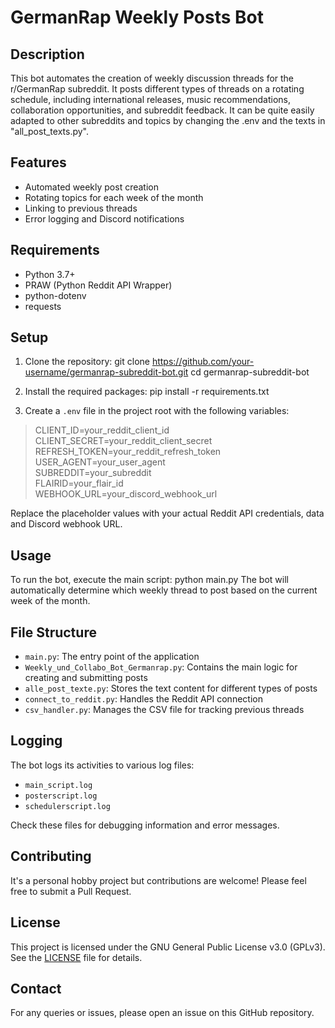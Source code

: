 # GermanRap Weekly Posts Bot

## Description
This bot automates the creation of weekly discussion threads for the r/GermanRap subreddit. It posts different types of threads on a rotating schedule, including international releases, music recommendations, collaboration opportunities, and subreddit feedback. It can be quite easily adapted to other subreddits and topics by changing the .env and the texts in "all_post_texts.py".

## Features
- Automated weekly post creation
- Rotating topics for each week of the month
- Linking to previous threads
- Error logging and Discord notifications

## Requirements
- Python 3.7+
- PRAW (Python Reddit API Wrapper)
- python-dotenv
- requests

## Setup
1. Clone the repository:
git clone https://github.com/your-username/germanrap-subreddit-bot.git
cd germanrap-subreddit-bot

2. Install the required packages:
pip install -r requirements.txt

3. Create a `.env` file in the project root with the following variables:

> CLIENT_ID=your_reddit_client_id  
> CLIENT_SECRET=your_reddit_client_secret  
> REFRESH_TOKEN=your_reddit_refresh_token  
> USER_AGENT=your_user_agent  
> SUBREDDIT=your_subreddit  
> FLAIRID=your_flair_id  
> WEBHOOK_URL=your_discord_webhook_url  

Replace the placeholder values with your actual Reddit API credentials, data and Discord webhook URL.

## Usage
To run the bot, execute the main script:
python main.py
The bot will automatically determine which weekly thread to post based on the current week of the month.

## File Structure
- `main.py`: The entry point of the application
- `Weekly_und_Collabo_Bot_Germanrap.py`: Contains the main logic for creating and submitting posts
- `alle_post_texte.py`: Stores the text content for different types of posts
- `connect_to_reddit.py`: Handles the Reddit API connection
- `csv_handler.py`: Manages the CSV file for tracking previous threads

## Logging
The bot logs its activities to various log files:
- `main_script.log`
- `posterscript.log`
- `schedulerscript.log`

Check these files for debugging information and error messages.

## Contributing
It's a personal hobby project but contributions are welcome! Please feel free to submit a Pull Request.

## License
This project is licensed under the GNU General Public License v3.0 (GPLv3). See the [LICENSE](LICENSE) file for details.

## Contact
For any queries or issues, please open an issue on this GitHub repository.
